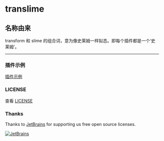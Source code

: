 # translime

## 名称由来

transform 和 slime 的组合词，意为像史莱姆一样拟态。即每个插件都是一个‘史莱姆’。

---

### 插件示例

[插件示例](./example/translime-plugin-example/readme.md)


### LICENSE

查看 [LICENSE](./blob/dev/LICENSE)

### Thanks

Thanks to [JetBrains](https://www.jetbrains.com/) for supporting us free open source licenses.

[![JetBrains](https://account.jetbrains.com/static/images/jetbrains-logo-inv.svg)](https://www.jetbrains.com/)
